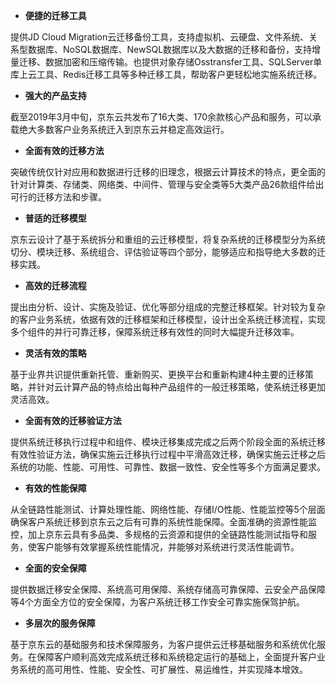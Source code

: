 -  **便捷的迁移工具**

提供JD Cloud Migration云迁移备份工具，支持虚拟机、云硬盘、文件系统、关系型数据库、NoSQL数据库、NewSQL数据库以及大数据的迁移和备份，支持增量迁移、数据加密和压缩传输。也提供对象存储Osstransfer工具、SQLServer单库上云工具、Redis迁移工具等多种迁移工具，帮助客户更轻松地实施系统迁移。

- **强大的产品支持**

截至2019年3月中旬，京东云共发布了16大类、170余款核心产品和服务，可以承载绝大多数客户业务系统迁入到京东云并稳定高效运行。

- **全面有效的迁移方法**

突破传统仅针对应用和数据进行迁移的旧理念，根据云计算技术的特点，更全面的针对计算类、存储类、网络类、中间件、管理与安全类等5大类产品26款组件给出可行的迁移方法和步骤。

-  **普适的迁移模型**

京东云设计了基于系统拆分和重组的云迁移模型，将复杂系统的迁移模型分为系统切分、模块迁移、系统组合、评估验证等四个部分，能够适应和指导绝大多数的迁移实践。

- **高效的迁移流程**

提出由分析、设计、实施及验证、优化等部分组成的完整迁移框架。针对较为复杂的客户业务系统，依据有效的迁移框架和迁移模型，设计出全系统迁移流程，实现多个组件的并行可靠迁移，保障系统迁移有效性的同时大幅提升迁移效率。

- **灵活有效的策略**

基于业界共识提供重新托管、重新购买、更换平台和重新构建4种主要的迁移策略，并针对云计算产品的特点给出每种产品组件的一般迁移策略，使系统迁移更加灵活高效。

- **全面有效的迁移验证方法**

提供系统迁移执行过程中和组件、模块迁移集成完成之后两个阶段全面的系统迁移有效性验证方法，确保实施云迁移执行过程中平滑高效迁移，确保实施云迁移之后系统的功能、性能、可用性、可靠性、数据一致性、安全性等多个方面满足要求。

- **有效的性能保障**

从全链路性能测试、计算处理性能、网络性能、存储I/O性能、性能监控等5个层面确保客户系统迁移到京东云之后有可靠的系统性能保障。全面准确的资源性能监控，加上京东云具有多品类、多规格的云资源和提供的全链路性能测试指导和服务，使客户能够有效掌握系统性能情况，并能够对系统进行灵活性能调节。

- **全面的安全保障**

提供数据迁移安全保障、系统高可用保障、系统存储高可靠保障、云安全产品保障等4个方面全方位的安全保障，为客户系统迁移工作安全可靠实施保驾护航。

-  **多层次的服务保障**

基于京东云的基础服务和技术保障服务，为客户提供云迁移基础服务和系统优化服务。在保障客户顺利高效完成系统迁移和系统稳定运行的基础上，全面提升客户业务系统的高可用性、性能、安全性、可扩展性、易运维性，并实现降本增效。